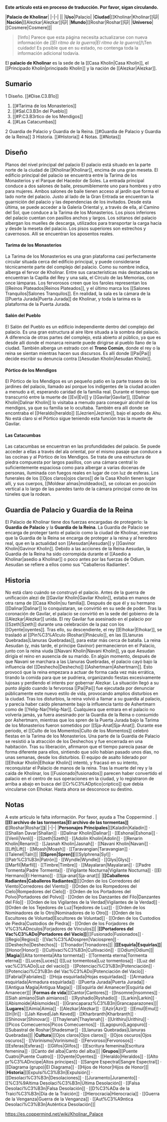 **Este artículo está en proceso de traducción. Por favor, sigan circulando.**


|**Palacio de Kholinar**|
|-|-|
||
|**Uso**|Palacio|
|**Ciudad**|[[Kholinar\|Kholinar]]🐱︎|
|**Nación**|[[Alezkar\|Alezkar]]🐱︎|
|**Mundo**|[[Roshar\|Roshar]]🐱︎|
|**Universo**|[[Cosmere\|Cosmere]]|

> [!info] Parece que esta página necesita actualizarse con nueva información de *[[El ritmo de la guerra\|El ritmo de la guerra]]*!¡Ten cuidado! Es posible que en su estado, no contenga toda la información adicional todavía.

El **palacio de Kholinar** es la sede de la [[Casa Kholin\|Casa Kholin]], el [[Principado Kholin\|principado Kholin]] y la nación de [[Alezkar\|Alezkar]].

## Sumario

1 Diseño. [[#Dise.C3.B1o]] 

1. [[#Tarima de los Monasterios]] 
1. [[#Sal.C3.B3n del Pueblo]] 
1. [[#P.C3.B3rtico de los Mendigos]] 
1. [[#Las Catacumbas]] 


2 Guardia de Palacio y Guardia de la Reina. [[#Guardia de Palacio y Guardia de la Reina]] 
3 Historia. [[#Historia]] 
4 Notas. [[#Notas]] 


## Diseño
  Planos del nivel principal del palacio
El palacio está situado en la parte norte de la ciudad de [[Kholinar\|Kholinar]], encima de una gran meseta.
El edificio principal del palacio se encuentra entre la Tarima de los Monasterios y el Parque del Hacedor de Soles. La entrada principal conduce a dos salones de baile, presumiblemente uno para hombres y otro para mujeres. Ambos salones de baile tienen acceso al jardín que forma el lado norte del palacio. Justo al lado de la Gran Entrada se encuentran la guarnición del palacio y las dependencias de los invitados. Desde esta última, se puede acceder a la Galería Oriental y, a través de ella, al Camino del Sol, que conduce a la Tarima de los Monasterios.
Los pisos inferiores del palacio cuentan con pasillos anchos y largos. Los sótanos del palacio albergan los muelles de descarga, utilizados para transportar la carga hacia y desde la meseta del palacio. Los pisos superiores son estrechos y cavernosos. Allí se encuentran los aposentos reales.

#### Tarima de los Monasterios
La Tarima de los Monasterios es una gran plataforma casi perfectamente circular situada cerca del edificio principal, y puede considerarse técnicamente parte del complejo del palacio. Como su nombre indica, alberga el fervor de Kholinar. Entre sus características más destacadas se encuentran la Capilla del Rey y una sala, el Círculo de las Memorias, con once lámparas. Los fervorosos creen que los faroles representan los [[Reinos Plateados\|Reinos Plateados]], y el último marca los [[Salones Tranquilos\|Salones Tranquilos]].
En realidad, la sala es la cámara de la [[Puerta Jurada\|Puerta Jurada]] de Kholinar, y toda la tarima es la plataforma de la Puerta Jurada.

#### Salón del Pueblo
El Salón del Pueblo es un edificio independiente dentro del complejo del palacio. Es una gran estructura al aire libre situada a la sombra del palacio. A diferencia de otras partes del complejo, está abierto al público, ya que es desde allí donde el monarca reinante puede dirigirse al pueblo llano de la ciudad. También alberga un estrado con el **Trono Común**, donde el rey o la reina se sientan mientras hacen sus discursos. Es allí donde [[Pai\|Pai]] decide escribir su denuncia contra [[Aesudan Kholin\|Aesudan Kholin]].

#### Pórtico de los Mendigos
El Pórtico de los Mendigos es un pequeño patio en la parte trasera de los jardines del palacio, llamado así porque los indigentes de la ciudad acuden a menudo a él, esperando caridad de la familia real. Durante el tiempo que transcurrió entre la muerte de [[Evi\|Evi]] y [[Gavilar\|Gavilar]], [[Dalinar Kholin\|Dalinar Kholin]] lo visitaba a menudo para conseguir alcohol de los mendigos, ya que su familia se lo ocultaba. También era allí donde se encontraba el [[Heraldo\|heraldo]] [[Jezrien\|Jezrien]], bajo el apodo de Ahu. No está claro si el Pórtico sigue teniendo esta función tras la muerte de Gavilar.

#### Las Catacumbas
Las catacumbas se encuentran en las profundidades del palacio. Se puede acceder a ellas a través del ala oriental, por el mismo pasaje que conduce a las cocinas y al Pórtico de los Mendigos. Se trata de una estructura de piedra compuesta por largos pasillos, con una cámara central lo suficientemente espaciosa como para albergar a varias docenas de personas, iluminada con fuegos reales en lugar de con luz de esferas. Los funerales de los [[Ojos claros\|ojos claros]] de la Casa Kholin tienen lugar allí, y sus cuerpos, [[Moldear almas\|moldeados]], se colocan en posición vertical a lo largo de las paredes tanto de la cámara principal como de los túneles que la rodean.

## Guardia de Palacio y Guardia de la Reina
El Palacio de Kholinar tiene dos fuerzas encargadas de protegerlo: la **Guardia de Palacio** y la **Guardia de la Reina**. La Guardia de Palacio se encarga de proteger tanto el palacio como la ciudad de Kholinar, mientras que la Guardia de la Reina se encarga de proteger a la reina y al heredero real, que en la actualidad son [[Aesudan\|Aesudan]] y [[Gavinor Kholin\|Gavinor Kholin]].
Debido a las acciones de la Reina Aesudan, la Guardia de la Reina ha sido corrompida durante el [[Asedio a Kholinar\|asedio a Kholinar]] o poco antes por las fuerzas de Odium. Aesudan se refiere a ellos como sus "Caballeros Radiantes".

## Historia
No está claro cuándo se construyó el palacio. Antes de la guerra de unificación alezi de [[Gavilar Kholin\|Gavilar Kholin]], estaba en manos de otra rama de [[Casa Kholin\|su familia]]. Después de que él y su hermano [[Dalinar\|Dalinar]] lo conquistaran, se convirtió en su sede de poder. Tras la coronación de Gavilar, el palacio se convirtió en la sede del gobierno de la [[Alezkar\|Alezkar]] unida.
El rey Gavilar fue asesinado en el palacio por [[Szeth\|Szeth]] durante una celebración de la paz con los [[Oyente\|oyentes]]. Tras ello, su descendiente, el rey [[Elhokar\|Elhokar]], se trasladó al [[Pin%C3%A1culo (Roshar)\|Pináculo]], en las [[Llanuras Quebradas\|Llanuras Quebradas]], para estar más cerca de batalla. La reina Aesudan (y, más tarde, el príncipe Gavinor) permanecieron en el Palacio, junto con la reina viuda [[Navani Kholin\|Navani Kholin]], ya que Aesudan dirigía el reino en ausencia de su marido.
En algún momento, después de que Navani se marchara a las Llanuras Quebradas, el palacio cayó bajo la influencia del [[Deshecho\|Deshecho]] [[Ashertmarn\|Ashertmarn]]. Esto provocó que la reina empezara a actuar de forma cada vez más errática, tirando la comida para que se pudriera, organizando fiestas excesivamente lujosas y perdiendo el interés por gobernar Alezkar. La situación llegó a su punto álgido cuando la fervorosa [[Pai\|Pai]] fue ejecutada por denunciar públicamente este nuevo estilo de vida, provocando amplios disturbios en la ciudad.
Tras los disturbios, la reina volvió a llamar a su guardia al palacio, y parecía haber caído plenamente bajo la influencia tanto de Ashertmarn como de [[Yelig-Nar\|Yelig-Nar]]. Cualquiera que entrara en el palacio no volvería jamás, ya fuera asesinado por la Guardia de la Reina o consumido por Ashertmarn, mientras que los spren de la Puerta Jurada bajo la Tarima de los Monasterios fueron sometidos por [[Sja-Anat\|Sja-Anat]]. Durante ese periodo, el [[Culto de los Momentos\|Culto de los Momentos]] celebró fiestas en la Tarima de los Monasterios. Una parte de la Guardia de Palacio se resistió a la atracción de los Deshechos y fue encerrada en una habitación. Tras su liberación, afirmaron que el tiempo parecía pasar de forma diferente para ellos, sintiendo que sólo habían pasado unos días, no unas semanas, desde los disturbios.
El equipo de asalto liderado por [[Elhokar Kholin\|Elhokar Kholin]] intentó, y fracasó en su intento, reconquistar el Palacio de manos de la reina. Tras la muerte del rey y la caída de Kholinar, los [[Fusionado\|fusionados]] parecen haber convertido el palacio en el centro de sus operaciones en la ciudad, y lo registraron de arriba a abajo en busca del [[Cr%C3%ADptico\|críptico]] que debía vincularse con Elhokar. Hasta ahora se desconoce su destino.

## Notas

A este artículo le falta información. Por favor, ayuda a The Coppermind .
|**[[El archivo de las tormentas\|El archivo de las tormentas]] (**[[Roshar\|Roshar]]**)**|
|-|-|
|**Personajes Principales**|[[Kaladin\|Kaladin]] · [[Shallan Davar\|Shallan]] · [[Dalinar Kholin\|Dalinar]] · [[Eshonai\|Eshonai]] · [[Venli\|Venli]] · [[Szeth\|Szeth]] · [[Adolin Kholin\|Adolin]] · [[Renarin Kholin\|Renarin]] · [[Jasnah Kholin\|Jasnah]] · [[Navani Kholin\|Navani]] · [[Lift\|Lift]] · [[Moash\|Moash]] · [[Taravangian\|Taravangian]] · [[Talenel\|Taln]]|
|**[[Spren\|Spren]]**|[[Sylphrena\|Syl]] · [[Patr%C3%B3n\|Patrón]] · [[Wyndle\|Wyndle]] · [[Glys\|Glys]] · [[Marfil\|Marfil]] · [[Timbre\|Timbre]] · [[Mayalaran\|Mayalaran]] · [[Padre Tormenta\|Padre Tormenta]] · [[Vigilante Nocturna\|Vigilante Nocturna]] · [[El Hermano\|El Hermano]] · [[Sja-anat\|Sja-anat]]|
|**[[Caballeros Radiantes\|Caballeros Radiantes]]**|[[Orden de los Corredores del Viento\|Corredores del Viento]] · [[Orden de los Rompedores del Cielo\|Rompedores del Cielo]] · [[Orden de los Portadores del Polvo\|Portadores del Polvo]] · [[Orden de los Danzantes del Filo\|Danzantes del Filo]] · [[Orden de los Vigilantes de la Verdad\|Vigilantes de la Verdad]] · [[Orden de los Tejedores de Luz\|Tejedores de Luz]] · [[Orden de los Nominadores de lo Otro\|Nominadores de lo Otro]] · [[Orden de los Escultores de Voluntad\|Escultores de Voluntad]] · [[Orden de los Custodios de Piedra\|Custodios de Piedra]] · [[Orden de los Forjadores de V%C3%ADnculos\|Forjadores de Vínculos]]|
|**[[Portadores del Vac%C3%ADo\|Portadores del Vacío]]**|[[Fusionado\|Fusionados]] · [[Regio\|Regios]] · [[Vac%C3%ADospren\|Vacíospren]] · [[Deshecho\|Deshechos]] · [[Tronador\|Tronadores]]|
|**[[Esquirla\|Esquirlas]]**|[[Honor\|Honor]] · [[Cultivaci%C3%B3n\|Cultivación]] · [[Odium\|Odium]]|
|**Magia**|[[Alta tormenta\|Alta tormenta]] · [[Tormenta eterna\|Tormenta eterna]] · [[Luces\|Luces]] ([[Luz tormentosa\|Luz tormentosa]] · [[Luz del vac%C3%ADo\|Luz del vacío]]) · [[Potenciaci%C3%B3n\|Potenciación]] · [[Potenciaci%C3%B3n del Vac%C3%ADo\|Potenciación del Vacío]] · [[Fabrial\|Fabriales]] · [[Hoja esquirlada\|Hojas esquirladas]] · [[Armadura esquirlada\|Armadura esquirlada]] · [[Puerta Jurada\|Puerta Jurada]] · [[Antigua Magia\|Antigua Magia]] · [[Esquirla del Amanecer\|Esquirla del Amanecer]]|
|**Formas de vida**|[[Cantor\|Cantores]] · [[Insomne\|Insomnes]] · [[Siah aimiano\|Siah aimianos]] · [[Ryshadio\|Ryshadio]] · [[Larkin\|Larkin]] · [[Abismoide\|Abismoides]] · [[Grancaparaz%C3%B3n\|Grancaparazones]]|
|**Lugares**|[[Aimia\|Aimia]] · [[Alezkar\|Alezkar]] · [[Azir\|Azir]] · [[Emul\|Emul]] · [[Iri\|Iri]] · [[Jah Keved\|Jah Keved]] · [[Kharbranth\|Kharbranth]] · [[Shinovar\|Shinovar]] · [[Thaylenah\|Thaylenah]] · [[Urithiru\|Urithiru]] · [[Picos Comecuernos\|Picos Comecuernos]] · [[Lagopuro\|Lagopuro]] · [[Subastral de Roshar\|Shadesmar]] · [[Llanuras Quebradas\|Llanuras Quebradas]]|
|**Cultura**|[[Ojos claros\|Ojos claros]] · [[Ojos oscuros\|Ojos oscuros]] · [[Vorinismo\|Vorinismo]] · [[Fervoroso\|Fervorosos]] · [[Esferas\|Esferas]] · [[Glifos\|Glifos]] · [[Escritura femenina\|Escritura femenina]] · [[Canto del alba\|Canto del alba]]|
|**Grupos**|[[Puente Cuatro\|Puente Cuatro]] · [[Oyente\|Oyentes]] · [[Heraldo\|Heraldos]] · [[Alto pr%C3%ADncipe\|Altos príncipes]] · [[Sangre Espectral\|Sangre Espectral]] · [[Diagrama (grupo)\|El Diagrama]] · [[Hijos de Honor\|Hijos de Honor]]|
|**Historia**|[[Expulsi%C3%B3n\|Expulsión]] · [[Desolaci%C3%B3n\|Desolaciones]] · [[Juramento\|Juramento]] · [[%C3%9Altima Desolaci%C3%B3n\|Última Desolación]] · [[Falsa Desolaci%C3%B3n\|Falsa Desolación]] · [[D%C3%ADa de la Traici%C3%B3n\|Día de la Traición]] · [[Hierocracia\|Hierocracia]] · [[Guerra de la Venganza\|Guerra de la Venganza]] · [[Aut%C3%A9ntica Desolaci%C3%B3n\|Auténtica Desolación]]|



https://es.coppermind.net/wiki/Kholinar_Palace